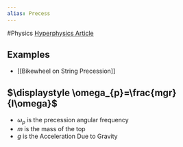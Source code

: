 ```yaml
---
alias: Precess
---
```

#Physics 
[Hyperphysics Article](http://hyperphysics.phy-astr.gsu.edu/hbase/top.html)
## Examples
* [[Bikewheel on String Precession]]

##  $\displaystyle \omega_{p}=\frac{mgr}{I\omega}$
* $\displaystyle \omega_p$ is the precession angular frequency
* $\displaystyle m$ is the mass of the top
* $\displaystyle g$ is the Acceleration Due to Gravity